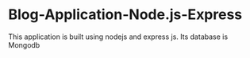 # Blog-Application-Node.js-Express


This application is built using nodejs and express js. 
Its database is Mongodb
